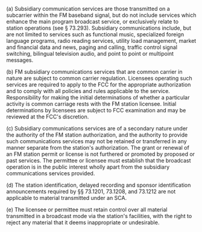 (a) Subsidiary communication services are those transmitted on a subcarrier within the FM baseband signal, but do not include services which enhance the main program broadcast service, or exclusively relate to station operations (see § 73.293). Subsidiary communications include, but are not limited to services such as functional music, specialized foreign language programs, radio reading services, utility load management, market and financial data and news, paging and calling, traffic control signal switching, bilingual television audio, and point to point or multipoint messages.

(b) FM subsidiary communications services that are common carrier in nature are subject to common carrier regulation. Licensees operating such services are required to apply to the FCC for the appropriate authorization and to comply with all policies and rules applicable to the service. Responsibility for making the initial determinations of whether a particular activity is common carriage rests with the FM station licensee. Initial determinations by licensees are subject to FCC examination and may be reviewed at the FCC's discretion.

(c) Subsidiary communications services are of a secondary nature under the authority of the FM station authorization, and the authority to provide such communications services may not be retained or transferred in any manner separate from the station's authorization. The grant or renewal of an FM station permit or license is not furthered or promoted by proposed or past services. The permittee or licensee must establish that the broadcast operation is in the public interest wholly apart from the subsidiary communications services provided.

(d) The station identification, delayed recording and sponsor identification announcements required by §§ 73.1201, 73.1208, and 73.1212 are not applicable to material transmitted under an SCA.

(e) The licensee or permittee must retain control over all material transmitted in a broadcast mode via the station's facilities, with the right to reject any material that it deems inappropriate or undesirable.

